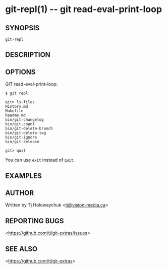 git-repl(1) -- git read-eval-print-loop
=======================================

## SYNOPSIS

`git-repl`

## DESCRIPTION

## OPTIONS

  GIT read-eval-print-loop:

    $ git repl
     
    git> ls-files
    History.md
    Makefile
    Readme.md
    bin/git-changelog
    bin/git-count
    bin/git-delete-branch
    bin/git-delete-tag
    bin/git-ignore
    bin/git-release
 
    git> quit

  You can use `exit` instead of `quit`.

## EXAMPLES

## AUTHOR

Written by Tj Holowaychuk &lt;<tj@vision-media.ca>&gt;

## REPORTING BUGS

&lt;<https://github.com/tj/git-extras/issues>&gt;

## SEE ALSO

&lt;<https://github.com/tj/git-extras>&gt;
